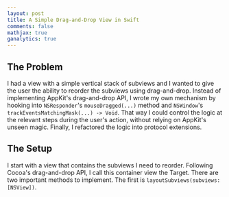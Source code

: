 ```yaml
---
layout: post
title: A Simple Drag-and-Drop View in Swift
comments: false
mathjax: true
ganalytics: true
---
```


## The Problem

I had a view with a simple vertical stack of subviews and I wanted to give the user the ability to reorder the subviews using drag-and-drop. Instead of implementing AppKit's drag-and-drop API, I wrote my own mechanism by hooking into `NSResponder`'s `mouseDragged(...)` method and `NSWindow`'s `trackEventsMatchingMask(...) -> Void`. That way I could control the logic at the relevant steps during the user's action, without relying on AppKit's unseen magic. Finally, I refactored the logic into protocol extensions.

## The Setup

I start with a view that contains the subviews I need to reorder. Following Cocoa's drag-and-drop API, I call this container view the Target. There are two important methods to implement. The first is `layoutSubviews(subviews: [NSView])`. 



